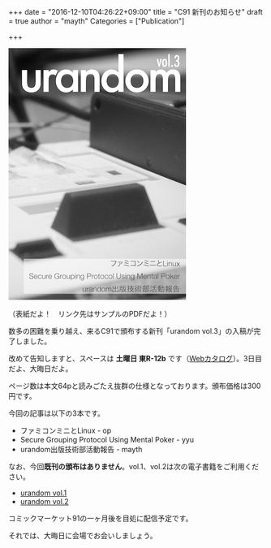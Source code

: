 +++
date = "2016-12-10T04:26:22+09:00"
title = "C91 新刊のお知らせ"
draft = true
author = "mayth"
Categories = ["Publication"]

+++

[![C91 Sample](/images/c91_cover.png)](/pdfs/c91_sample.pdf)

（表紙だよ！　リンク先はサンプルのPDFだよ！）

数多の困難を乗り越え、来るC91で頒布する新刊「urandom vol.3」の入稿が完了しました。

改めて告知しますと、スペースは **土曜日 東R-12b** です（[Webカタログ](https://webcatalog.circle.ms/Circle/13006119 )）。3日目だよ、大晦日だよ。

ページ数は本文64pと読みごたえ抜群の仕様となっております。頒布価格は300円です。

今回の記事は以下の3本です。

* ファミコンミニとLinux - op
* Secure Grouping Protocol Using Mental Poker - yyu
* urandom出版技術部活動報告 - mayth

なお、今回**既刊の頒布はありません**。vol.1、vol.2は次の電子書籍をご利用ください。

* [urandom vol.1](https://gumroad.com/l/xgnF)
* [urandom vol.2](https://gumroad.com/l/zjTOY)

コミックマーケット91の一ヶ月後を目処に配信予定です。

それでは、大晦日に会場でお会いしましょう。
